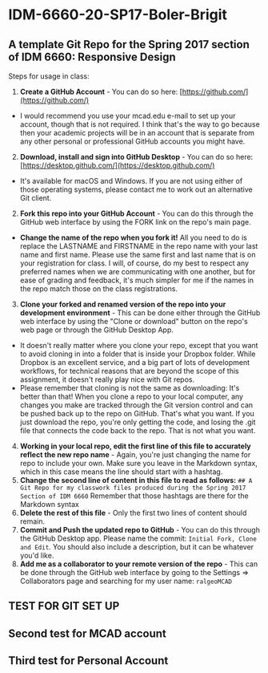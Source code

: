 # IDM-6660-20-SP17-Boler-Brigit

## A template Git Repo for the Spring 2017 section of IDM 6660: Responsive Design

Steps for usage in class:

1. **Create a GitHub Account** - You can do so here: [https://github.com/](https://github.com/)
  * I would recommend you use your mcad.edu e-mail to set up your account, though that is not required. I think that's the way to go because then your academic projects will be in an account that is separate from any other personal or professional GitHub accounts you might have.
2. **Download, install and sign into GitHub Desktop** - You can do so here: [https://desktop.github.com/](https://desktop.github.com/)
  * It's available for macOS and Windows. If you are not using either of those operating systems, please contact me to work out an alternative Git client.
2. **Fork this repo into your GitHub Account** - You can do this through the GitHub web interface by using the FORK link on the repo's main page.
  * **Change the name of the repo when you fork it!** All you need to do is replace the LASTNAME and FIRSTNAME in the repo name with your last name and first name. Please use the same first and last name that is on your registration for class. I will, of course, do my best to respect any preferred names when we are communicating with one another, but for ease of grading and feedback, it's much simpler for me if the names in the repo match those on the class registrations.
3. **Clone your forked and renamed version of the repo into your development environment** - This can be done either through the GitHub web interface by using the "Clone or download" button on the repo's web page or through the GitHub Desktop App.
  * It doesn't really matter where you clone your repo, except that you want to avoid cloning in into a folder that is inside your Dropbox folder. While Dropbox is an excellent service, and a big part of lots of development workflows, for technical reasons that are beyond the scope of this assignment, it doesn't really play nice with Git repos.
  * Please remember that cloning is not the same as downloading: It's better than that! When you clone a repo to your local computer, any changes you make are tracked through the Git version control and can be pushed back up to the repo on GitHub. That's what you want. If you just download the repo, you're only getting the code, and losing the .git file that connects the code back to the repo. That is not what you want.
4. **Working in your local repo, edit the first line of this file to accurately reflect the new repo name** - Again, you're just changing the name for repo to include your own. Make sure you leave in the Markdown syntax, which in this case means the line should start with a hashtag.
5. **Change the second line of content in this file to read as follows:** `## A Git Repo for my classwork files produced during the Spring 2017 Section of IDM 6660` Remember that those hashtags are there for the Markdown syntax
6. **Delete the rest of this file** - Only the first two lines of content should remain.
7. **Commit and Push the updated repo to GitHub** - You can do this through the GitHub Desktop app. Please name the commit: `Initial Fork, Clone and Edit`. You should also include a description, but it can be whatever you'd like.
8. **Add me as a collaborator to your remote version of the repo** - This can be done through the GitHub web interface by going to the Settings => Collaborators page and searching for my user name: `ralgeoMCAD`


## TEST FOR GIT SET UP
## Second test for MCAD account
## Third test for Personal Account
